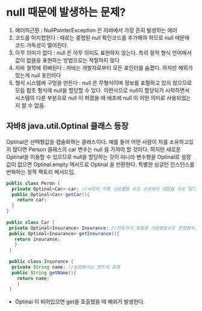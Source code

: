 # null 때문에 발생하는 문제?
1. 에러의근원 : NullPointerException 은 자바에서 가장 흔히 발생하는 에러
2. 코드를 어지럽힌다 : 때로는 중첩된 null 확인코드를 추가해야 하므로 null 때문에 코드 가독성이 떨어진다.
3. 아무 의미가 없다 : null 은 아무 의미도 표현하지 않는다. 특히 정적 형식 언어에서 값이 없음을 표현하는 방법으로는 적절하지 않다
4. 자바 철학에 위배된다 : 자바는 개발자로부터 모든 포인터를 숨겼다. 하지만 예외가 있는게 null 포인터다
5. 형식 시스템에 구멍을 만든다 : null 은 무형식이며 정보를 포함하고 있지 않으므로 모듬 참조 형식에 null을 할당할 수 있다. 이런식으로 null이 
할당되기 시작하면서 시스템의 다른 부분으로 null 이 퍼졌을 때 애초에 null 이 어떤 의미로 사용되었는지 알 수 없음.

## 자바8 java.util.Optinal<T> 클래스 등장
Optinal은 선택형값을 캡슐화하는 클래스이다. 예를 들어 어떤 사람이 차를 소유하고있지 않다면 Person 클래스의 car 변수는
null 을 가져야 할 것이다. 하지만 새로운 Optinal을 이용할 수 있으므로 null을 할당하는 것이 아니라 변수형을 Optinal<Car>로 설정
값이 없으면 Optinal.empty 메서드로 Optinal 을 반환한다. 특별한 싱글턴 인스턴스를 반화하는 정적 팩토리 메서드임.

 ```java
 public class Peron {
   private Optinal<Car> car; //사람이 차를 소유했을 수도 소유하지 않았을 수도 있으므로 Optinal 로 정의
   public Optinal<Car> getCar(){
     return car;
   }
 }
  
 public class Car {
  private Optinal<Insurance> Insurance; //자동차가 보험을 가입했을수도 안했을수도 있으므로 Optinal 로 정의
  public Optinal<Insurance> getInsurance(){
    return insurance;
    }
  }
  
  public class Insurance {
   private String name; //보험회사는 반드시 존재
   public String getName(){
     return name;
     }
  }
 ```
 
 - Optinal 이 비어있으면 get을 호출했을 때 예외가 발생한다. 
